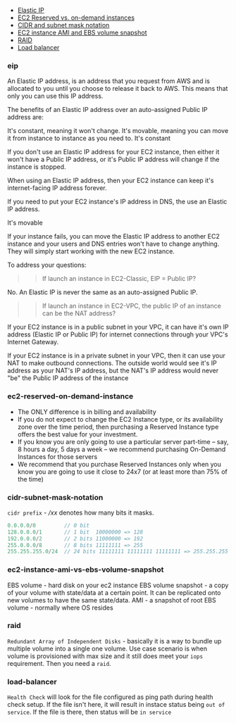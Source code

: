 * [Elastic IP](#eip)
* [EC2 Reserved vs. on-demand instances](#ec2-reserved-on-demand-instance)
* [CIDR and subnet mask notation](#cidr-subnet-mask-notation)
* [EC2 instance AMI and EBS volume snapshot](#ec2-instance-ami-vs-ebs-volume-snapshot)
* [RAID](#raid)
* [Load balancer](#load-balancer)

### eip
An Elastic IP address, is an address that you request from AWS and is allocated to you until you choose to release it back to AWS. This means that only you can use this IP address.

The benefits of an Elastic IP address over an auto-assigned Public IP address are:

It's constant, meaning it won't change.
It's movable, meaning you can move it from instance to instance as you need to.
It's constant

If you don't use an Elastic IP address for your EC2 instance, then either it won't have a Public IP address, or it's Public IP address will change if the instance is stopped.

When using an Elastic IP address, then your EC2 instance can keep it's internet-facing IP address forever.

If you need to put your EC2 instance's IP address in DNS, the use an Elastic IP address.

It's movable

If your instance fails, you can move the Elastic IP address to another EC2 instance and your users and DNS entries won't have to change anything. They will simply start working with the new EC2 instance.

To address your questions:

>> If launch an instance in EC2-Classic, EIP = Public IP?

No. An Elastic IP is never the same as an auto-assigned Public IP.

>> If launch an instance in EC2-VPC, the public IP of an instance can be the NAT address?

If your EC2 instance is in a public subnet in your VPC, it can have it's own IP address (Elastic IP or Public IP) for internet connections through your VPC's Internet Gateway.

If your EC2 instance is in a private subnet in your VPC, then it can use your NAT to make outbound connections. The outside world would see it's IP address as your NAT's IP address, but the NAT's IP address would never "be" the Public IP address of the instance

### ec2-reserved-on-demand-instance

* The ONLY difference is in billing and availability
* If you do not expect to change the EC2 Instance type, or its availability zone over the time period, then purchasing a Reserved Instance type offers the best value for your investment.
* If you know you are only going to use a particular server part-time – say, 8 hours a day, 5 days a week – we recommend purchasing On-Demand Instances for those servers
* We recommend that you purchase Reserved Instances only when you know you are going to use it close to 24x7 (or at least more than 75% of the time)

### cidr-subnet-mask-notation

`cidr prefix` - */xx* denotes how many bits it masks.

```js
0.0.0.0/0         // 0 bit
128.0.0.0/1       // 1 bit  10000000 => 128
192.0.0.0/2       // 2 bits 11000000 => 192
255.0.0.0/8       // 8 bits 11111111 => 255
255.255.255.0/24  // 24 bits 11111111 11111111 11111111 => 255.255.255
```

### ec2-instance-ami-vs-ebs-volume-snapshot
EBS volume - hard disk on your ec2 instance
EBS volume snapshot - a copy of your volume with state/data at a certain point. It can be replicated onto new volumes to have the same state/data.
AMI - a snapshot of root EBS volume - normally where OS resides

### raid
`Redundant Array of Independent Disks` - basically it is a way to bundle up multiple volume into a single one volume.
Use case scenario is when volume is provisioned with max size and it still does meet your `iops` requirement. Then you need a `raid`.


### load-balancer
`Health Check` will look for the file configured as ping path during health check setup. If the file isn't here, it will result in instace status being `out of service`. If the file is there, then status will be `in service`
 


